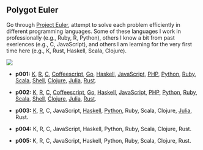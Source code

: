 ## Polygot Euler

Go through [Project Euler](https://projecteuler.net), attempt to solve each problem efficiently in different programming languages.  Some of these languages I work in professionally (e.g., Ruby, R, Python), others I know a bit from past exeriences (e.g., C, JavaScript), and others I am learning for the very first time here (e.g., K, Rust, Haskell, Scala, Clojure).

![](https://projecteuler.net/profile/peterhurford.png)

* **p001:** [K](p001/p001.K), [R](p001/p001.R), [C](p001/p001.c), [Coffeescript](p001/p001.coffee), [Go](p001/p001.go), [Haskell](p001/p001.hs), [JavaScript](p001/p001.js), [PHP](p001/p001.php), [Python](p001/p001.py), [Ruby](p001/p001.rb), [Scala](p001/p001.scala), [Shell](p001/p001.sh), [Clojure](p001/p001.clj), [Julia](p001/p001.jl), [Rust](p001/p001.rs).

* **p002:** [K](p002/p002.K), [R](p002/p002.R), [C](p002/p002.c), [Coffeescript](p002/p002.coffee), [Go](p002/p002.go), [Haskell](p002/p002.hs), [JavaScript](p002/p002.js), [PHP](p002/p002.php), [Python](p002/p002.py), [Ruby](p002/p002.rb), [Scala](p002/p002.scala), [Shell](p002/p002.sh), [Clojure](p002/p002.clj), [Julia](p002/p002.jl), [Rust](p002/p002.rs).

* **p003:** [K](p003/p003.k), [R](p003/p003.R), C, JavaScript, [Haskell](p003/p003.hs), [Python](p003/p003.py), Ruby, Scala, Clojure, [Julia](p003/p003.jl), Rust.

* **p004:** K, R, C, JavaScript, Haskell, Python, Ruby, Scala, Clojure, Rust.

* **p005:** K, R, C, JavaScript, Haskell, Python, Ruby, Scala, Clojure, Rust.
